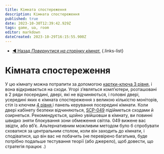 ```yaml
---
title: Кімната спостереження
description: Кімната спостереження
published: true
date: 2023-10-30T12:39:42.929Z
tags: game, ua, room
editor: markdown
dateCreated: 2023-10-29T16:15:55.900Z
---
```



- [:arrow_backward: Назад *Повернутися на сторінку кімнат.*](/uk/game/rooms#zones)
{.links-list}
# Кімната спостереження
У цю кімнату можна потрапити за допомогою [картки-ключа 3 рівня](/uk/game/items/Keycards), і вона відкривається на сходи. Угорі з’являться комп’ютери, розташовані в 2 ряди посередині, двері, які не відчиняються, і головні двері, усередині яких є кімната спостереження з великою кількістю моніторів, стіл із ключем [4 рівня ](/uk/game/items/Keycards) і панель керування посередині кімнати. Коли двері кабінету безпеки відчиняються, [SCP-049](/uk/game/scps/049) підійметься сходами й озирнеться. Рекомендується, щойно увійшовши в кімнату, ви повинні швидко зняти блокування зони обмеження світла. 049 вижене вас звідти, або вб’є. Альтернативним можливим методом було б спробувати сховатися за центральним столом, коли він заходить до кімнати, і сподіватися, що він вас не побачить (не перевірено багатьма, буде потрібно подальше тестування теорії (або джерело), ​​щоб довести, що стратегія працює .)
